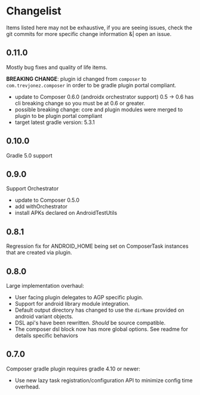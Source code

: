 # Changelist
Items listed here may not be exhaustive, if you are seeing issues, check the git commits for more specific change information &| open an issue.

## 0.11.0
Mostly bug fixes and quality of life items.

**BREAKING CHANGE**: plugin id changed from `composer` to `com.trevjonez.composer` in order to be gradle plugin portal compliant.
 
 - update to Composer 0.6.0 (androidx orchestrator support) 0.5 -> 0.6 has cli breaking change so you must be at 0.6 or greater.
 - possible breaking change: core and plugin modules were merged to plugin to be plugin portal compliant
 - target latest gradle version: 5.3.1
 
## 0.10.0
Gradle 5.0 support

## 0.9.0
Support Orchestrator
 - update to Composer 0.5.0
 - add withOrchestrator
 - install APKs declared on AndroidTestUtils

## 0.8.1
Regression fix for ANDROID_HOME being set on ComposerTask instances that are created via plugin.

## 0.8.0
Large implementation overhaul:
- User facing plugin delegates to AGP specific plugin.
- Support for android library module integration.
- Default output directory has changed to use the `dirName` provided on android variant objects.
- DSL api's have been rewritten. *Should* be source compatible.
- The composer dsl block now has more global options. See readme for details specific behaviors

## 0.7.0
Composer gradle plugin requires gradle 4.10 or newer:
- Use new lazy task registration/configuration API to minimize config time overhead.
